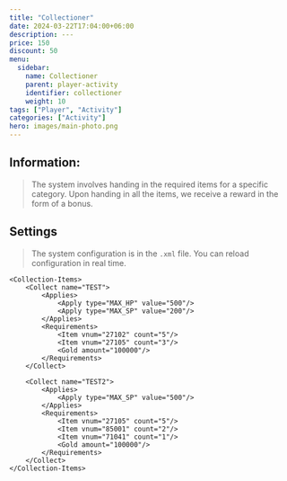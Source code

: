 ```yaml
---
title: "Collectioner"
date: 2024-03-22T17:04:00+06:00
description: ---
price: 150
discount: 50
menu:
  sidebar:
    name: Collectioner
    parent: player-activity
    identifier: collectioner
    weight: 10
tags: ["Player", "Activity"]
categories: ["Activity"]
hero: images/main-photo.png
---
```



## Information:
> The system involves handing in the required items for a specific category. Upon handing in all the items, we receive a reward in the form of a bonus.

## Settings
> The system configuration is in the `.xml` file. You can reload configuration in real time.

```
<Collection-Items>
    <Collect name="TEST">
        <Applies>
            <Apply type="MAX_HP" value="500"/>
            <Apply type="MAX_SP" value="200"/>
        </Applies>
        <Requirements>
            <Item vnum="27102" count="5"/>
            <Item vnum="27105" count="3"/>
            <Gold amount="100000"/>
        </Requirements>
    </Collect>

    <Collect name="TEST2">
        <Applies>
            <Apply type="MAX_SP" value="500"/>
        </Applies>
        <Requirements>
            <Item vnum="27105" count="5"/>
            <Item vnum="85001" count="2"/>
            <Item vnum="71041" count="1"/>
            <Gold amount="100000"/>
        </Requirements>
    </Collect>
</Collection-Items>

```
